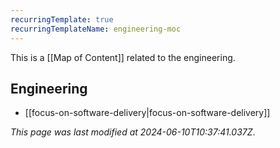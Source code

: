 ```yaml
---
recurringTemplate: true
recurringTemplateName: engineering-moc
---
```


This is a [[Map of Content]] related to the engineering.

## Engineering

- [[focus-on-software-delivery|focus-on-software-delivery]]


*This page was last modified at 2024-06-10T10:37:41.037Z*.
